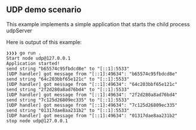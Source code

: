 ## UDP demo scenario ##

This example implements a simple application that starts the child process udpServer

Here is output of this example:
```
❯❯❯❯ go run .
Start node udp@127.0.0.1
Application started!
send string "b65574c95fbdcd8e" to "[::1]:5533"
[UDP handler] got message from "[::1]:49634": "b65574c95fbdcd8e"
send string "64c203bbf65e121c" to "[::1]:5533"
[UDP handler] got message from "[::1]:49634": "64c203bbf65e121c"
send string "2f2d280a8ad76bd4" to "[::1]:5533"
[UDP handler] got message from "[::1]:49634": "2f2d280a8ad76bd4"
send string "7c125d26809ec335" to "[::1]:5533"
[UDP handler] got message from "[::1]:49634": "7c125d26809ec335"
send string "01317dae8aa231b2" to "[::1]:5533"
[UDP handler] got message from "[::1]:49634": "01317dae8aa231b2"
stop node udp@127.0.0.1
```
